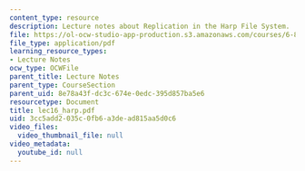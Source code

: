 ```yaml
---
content_type: resource
description: Lecture notes about Replication in the Harp File System.
file: https://ol-ocw-studio-app-production.s3.amazonaws.com/courses/6-824-distributed-computer-systems-engineering-spring-2006/3cc5add2035c0fb6a3dead815aa5d0c6_lec16_harp.pdf
file_type: application/pdf
learning_resource_types:
- Lecture Notes
ocw_type: OCWFile
parent_title: Lecture Notes
parent_type: CourseSection
parent_uid: 8e78a43f-dc3c-674e-0edc-395d857ba5e6
resourcetype: Document
title: lec16_harp.pdf
uid: 3cc5add2-035c-0fb6-a3de-ad815aa5d0c6
video_files:
  video_thumbnail_file: null
video_metadata:
  youtube_id: null
---
```

